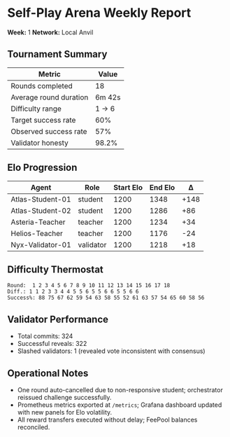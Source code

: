 # Self-Play Arena Weekly Report

**Week:** 1
**Network:** Local Anvil

## Tournament Summary

| Metric | Value |
| --- | --- |
| Rounds completed | 18 |
| Average round duration | 6m 42s |
| Difficulty range | 1 → 6 |
| Target success rate | 60% |
| Observed success rate | 57% |
| Validator honesty | 98.2% |

## Elo Progression

| Agent | Role | Start Elo | End Elo | Δ |
| --- | --- | --- | --- | --- |
| Atlas-Student-01 | student | 1200 | 1348 | +148 |
| Atlas-Student-02 | student | 1200 | 1286 | +86 |
| Asteria-Teacher | teacher | 1200 | 1234 | +34 |
| Helios-Teacher | teacher | 1200 | 1176 | -24 |
| Nyx-Validator-01 | validator | 1200 | 1218 | +18 |

## Difficulty Thermostat

```
Round:  1 2 3 4 5 6 7 8 9 10 11 12 13 14 15 16 17 18
Diff.: 1 1 2 3 3 4 4 5 5 6 5 5 6 6 5 5 6 6
Success%: 88 75 67 62 59 54 63 58 55 52 61 63 57 54 65 60 58 56
```

## Validator Performance

- Total commits: 324
- Successful reveals: 322
- Slashed validators: 1 (revealed vote inconsistent with consensus)

## Operational Notes

- One round auto-cancelled due to non-responsive student; orchestrator reissued challenge successfully.
- Prometheus metrics exported at `/metrics`; Grafana dashboard updated with new panels for Elo volatility.
- All reward transfers executed without delay; FeePool balances reconciled.

